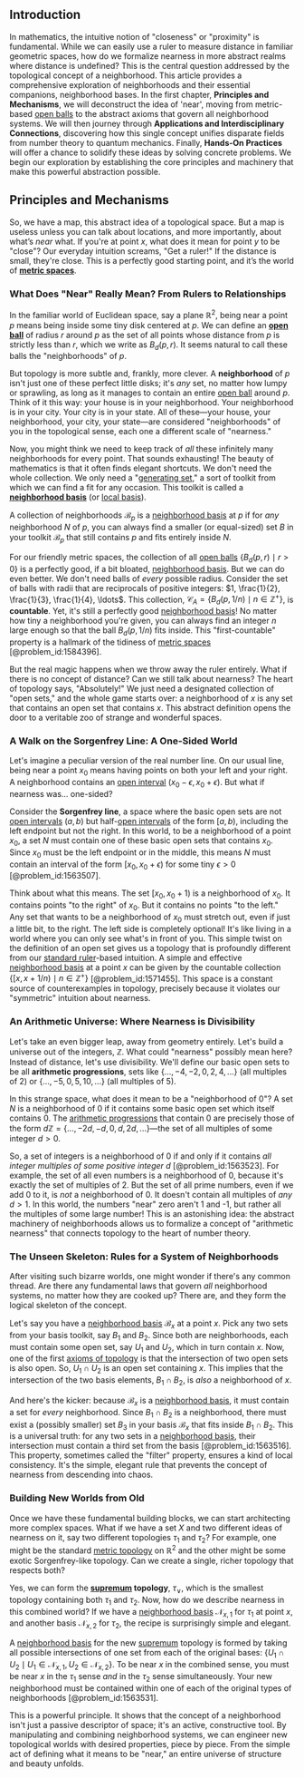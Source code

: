 ## Introduction
In mathematics, the intuitive notion of "closeness" or "proximity" is fundamental. While we can easily use a ruler to measure distance in familiar geometric spaces, how do we formalize nearness in more abstract realms where distance is undefined? This is the central question addressed by the topological concept of a neighborhood. This article provides a comprehensive exploration of neighborhoods and their essential companions, neighborhood bases. In the first chapter, **Principles and Mechanisms**, we will deconstruct the idea of 'near', moving from metric-based [open balls](@article_id:143174) to the abstract axioms that govern all neighborhood systems. We will then journey through **Applications and Interdisciplinary Connections**, discovering how this single concept unifies disparate fields from number theory to quantum mechanics. Finally, **Hands-On Practices** will offer a chance to solidify these ideas by solving concrete problems. We begin our exploration by establishing the core principles and machinery that make this powerful abstraction possible.

## Principles and Mechanisms

So, we have a map, this abstract idea of a topological space. But a map is useless unless you can talk about locations, and more importantly, about what’s *near* what. If you're at point $x$, what does it mean for point $y$ to be "close"? Our everyday intuition screams, "Get a ruler!" If the distance is small, they're close. This is a perfectly good starting point, and it’s the world of **[metric spaces](@article_id:138366)**.

### What Does "Near" Really Mean? From Rulers to Relationships

In the familiar world of Euclidean space, say a plane $\mathbb{R}^2$, being near a point $p$ means being inside some tiny disk centered at $p$. We can define an **[open ball](@article_id:140987)** of radius $r$ around $p$ as the set of all points whose distance from $p$ is strictly less than $r$, which we write as $B_d(p, r)$. It seems natural to call these balls the "neighborhoods" of $p$.

But topology is more subtle and, frankly, more clever. A **neighborhood** of $p$ isn't just one of these perfect little disks; it's *any* set, no matter how lumpy or sprawling, as long as it manages to contain an entire [open ball](@article_id:140987) around $p$. Think of it this way: your house is in your neighborhood. Your neighborhood is in your city. Your city is in your state. All of these—your house, your neighborhood, your city, your state—are considered "neighborhoods" of you in the topological sense, each one a different scale of "nearness."

Now, you might think we need to keep track of *all* these infinitely many neighborhoods for every point. That sounds exhausting! The beauty of mathematics is that it often finds elegant shortcuts. We don't need the whole collection. We only need a "[generating set](@article_id:145026)," a sort of toolkit from which we can find a fit for any occasion. This toolkit is called a **[neighborhood basis](@article_id:147559)** (or [local basis](@article_id:151079)).

A collection of neighborhoods $\mathcal{B}_p$ is a [neighborhood basis](@article_id:147559) at $p$ if for *any* neighborhood $N$ of $p$, you can always find a smaller (or equal-sized) set $B$ in your toolkit $\mathcal{B}_p$ that still contains $p$ and fits entirely inside $N$.

For our friendly metric spaces, the collection of all [open balls](@article_id:143174) $\{B_d(p, r) \mid r > 0\}$ is a perfectly good, if a bit bloated, [neighborhood basis](@article_id:147559). But we can do even better. We don't need balls of *every* possible radius. Consider the set of balls with radii that are reciprocals of positive integers: $1, \frac{1}{2}, \frac{1}{3}, \frac{1}{4}, \ldots$. This collection, $\mathcal{C}_A = \{ B_d(p, 1/n) \mid n \in \mathbb{Z}^+ \}$, is **countable**. Yet, it's still a perfectly good [neighborhood basis](@article_id:147559)! No matter how tiny a neighborhood you're given, you can always find an integer $n$ large enough so that the ball $B_d(p, 1/n)$ fits inside. This "first-countable" property is a hallmark of the tidiness of [metric spaces](@article_id:138366) [@problem_id:1584396].

But the real magic happens when we throw away the ruler entirely. What if there is no concept of distance? Can we still talk about nearness? The heart of topology says, "Absolutely!" We just need a designated collection of "open sets," and the whole game starts over: a neighborhood of $x$ is any set that contains an open set that contains $x$. This abstract definition opens the door to a veritable zoo of strange and wonderful spaces.

### A Walk on the Sorgenfrey Line: A One-Sided World

Let's imagine a peculiar version of the real number line. On our usual line, being near a point $x_0$ means having points on both your left and your right. A neighborhood contains an [open interval](@article_id:143535) $(x_0 - \epsilon, x_0 + \epsilon)$. But what if nearness was... one-sided?

Consider the **Sorgenfrey line**, a space where the basic open sets are not [open intervals](@article_id:157083) $(a,b)$ but half-[open intervals](@article_id:157083) of the form $[a, b)$, including the left endpoint but not the right. In this world, to be a neighborhood of a point $x_0$, a set $N$ must contain one of these basic open sets that contains $x_0$. Since $x_0$ must be the left endpoint or in the middle, this means $N$ must contain an interval of the form $[x_0, x_0+\epsilon)$ for some tiny $\epsilon > 0$ [@problem_id:1563507].

Think about what this means. The set $[x_0, x_0+1)$ is a neighborhood of $x_0$. It contains points "to the right" of $x_0$. But it contains no points "to the left." Any set that wants to be a neighborhood of $x_0$ must stretch out, even if just a little bit, to the right. The left side is completely optional! It's like living in a world where you can only see what's in front of you. This simple twist on the definition of an open set gives us a topology that is profoundly different from our [standard ruler](@article_id:157361)-based intuition. A simple and effective [neighborhood basis](@article_id:147559) at a point $x$ can be given by the countable collection $\{[x, x+1/n) \mid n \in \mathbb{Z}^+\}$ [@problem_id:1571455]. This space is a constant source of counterexamples in topology, precisely because it violates our "symmetric" intuition about nearness.

### An Arithmetic Universe: Where Nearness is Divisibility

Let's take an even bigger leap, away from geometry entirely. Let's build a universe out of the integers, $\mathbb{Z}$. What could "nearness" possibly mean here? Instead of distance, let's use divisibility. We'll define our basic open sets to be all **arithmetic progressions**, sets like $\{..., -4, -2, 0, 2, 4, ...\}$ (all multiples of 2) or $\{..., -5, 0, 5, 10, ...\}$ (all multiples of 5).

In this strange space, what does it mean to be a "neighborhood of 0"? A set $N$ is a neighborhood of 0 if it contains some basic open set which itself contains 0. The [arithmetic progressions](@article_id:191648) that contain 0 are precisely those of the form $d\mathbb{Z} = \{..., -2d, -d, 0, d, 2d, ...\}$—the set of all multiples of some integer $d > 0$.

So, a set of integers is a neighborhood of 0 if and only if it contains *all integer multiples of some positive integer $d$* [@problem_id:1563523]. For example, the set of all even numbers is a neighborhood of 0, because it's exactly the set of multiples of 2. But the set of all prime numbers, even if we add 0 to it, is *not* a neighborhood of 0. It doesn't contain all multiples of *any* $d > 1$. In this world, the numbers "near" zero aren't 1 and -1, but rather all the multiples of some large number! This is an astonishing idea: the abstract machinery of neighborhoods allows us to formalize a concept of "arithmetic nearness" that connects topology to the heart of number theory.

### The Unseen Skeleton: Rules for a System of Neighborhoods

After visiting such bizarre worlds, one might wonder if there's any common thread. Are there any fundamental laws that govern *all* neighborhood systems, no matter how they are cooked up? There are, and they form the logical skeleton of the concept.

Let's say you have a [neighborhood basis](@article_id:147559) $\mathcal{B}_x$ at a point $x$. Pick any two sets from your basis toolkit, say $B_1$ and $B_2$. Since both are neighborhoods, each must contain some open set, say $U_1$ and $U_2$, which in turn contain $x$. Now, one of the first [axioms of topology](@article_id:152698) is that the intersection of two open sets is also open. So, $U_1 \cap U_2$ is an open set containing $x$. This implies that the intersection of the two basis elements, $B_1 \cap B_2$, is *also* a neighborhood of $x$.

And here's the kicker: because $\mathcal{B}_x$ is a [neighborhood basis](@article_id:147559), it must contain a set for *every* neighborhood. Since $B_1 \cap B_2$ is a neighborhood, there must exist a (possibly smaller) set $B_3$ in your basis $\mathcal{B}_x$ that fits inside $B_1 \cap B_2$. This is a universal truth: for any two sets in a [neighborhood basis](@article_id:147559), their intersection must contain a third set from the basis [@problem_id:1563516]. This property, sometimes called the "filter" property, ensures a kind of local consistency. It's the simple, elegant rule that prevents the concept of nearness from descending into chaos.

### Building New Worlds from Old

Once we have these fundamental building blocks, we can start architecting more complex spaces. What if we have a set $X$ and two different ideas of nearness on it, say two different topologies $\tau_1$ and $\tau_2$? For example, one might be the standard [metric topology](@article_id:155368) on $\mathbb{R}^2$ and the other might be some exotic Sorgenfrey-like topology. Can we create a single, richer topology that respects both?

Yes, we can form the **[supremum](@article_id:140018) topology**, $\tau_\lor$, which is the smallest topology containing both $\tau_1$ and $\tau_2$. Now, how do we describe nearness in this combined world? If we have a [neighborhood basis](@article_id:147559) $\mathcal{N}_{x,1}$ for $\tau_1$ at point $x$, and another basis $\mathcal{N}_{x,2}$ for $\tau_2$, the recipe is surprisingly simple and elegant.

A [neighborhood basis](@article_id:147559) for the new [supremum](@article_id:140018) topology is formed by taking all possible intersections of one set from each of the original bases: $\{U_1 \cap U_2 \mid U_1 \in \mathcal{N}_{x,1}, U_2 \in \mathcal{N}_{x,2}\}$. To be near $x$ in the combined sense, you must be near $x$ in the $\tau_1$ sense *and* in the $\tau_2$ sense simultaneously. Your new neighborhood must be contained within one of each of the original types of neighborhoods [@problem_id:1563531].

This is a powerful principle. It shows that the concept of a neighborhood isn't just a passive descriptor of space; it's an active, constructive tool. By manipulating and combining neighborhood systems, we can engineer new topological worlds with desired properties, piece by piece. From the simple act of defining what it means to be "near," an entire universe of structure and beauty unfolds.